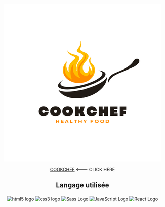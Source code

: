 <div align="center">

![alt text](https://github.com/Mikadjx/Cookchef/blob/327725e89c488de6659799786e2ea591c254c664/1.png
)



[COOKCHEF](https://mikadjx.github.io/Cookchef) <--- CLICK HERE


<h2 align="center">Langage utilisée</h2>

###

<div align="center">
  <img src="https://cdn.jsdelivr.net/gh/devicons/devicon/icons/html5/html5-original.svg" height="40" width="70" alt="html5 logo"  />
    <img src="https://cdn.jsdelivr.net/gh/devicons/devicon/icons/css3/css3-original.svg" height="40" width="70" alt="css3 logo"  />
  <img src="https://cdn.jsdelivr.net/gh/devicons/devicon/icons/sass/sass-original.svg" height="40" width="70" alt="Sass Logo" />
  <img src="https://cdn.jsdelivr.net/gh/devicons/devicon/icons/javascript/javascript-original.svg" height="40" width="70" alt="JavaScript Logo" />
<img src="https://cdn.jsdelivr.net/gh/devicons/devicon/icons/react/react-original.svg" height="40" width="70" alt="React Logo" />



</div>

###
</div>
